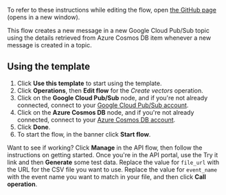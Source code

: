 To refer to these instructions while editing the flow, open [the GitHub page](https://github.com/ot4i/app-connect-templates/blob/main/resources/markdown/Creating%20a%20new%20message%20in%20a%20new%20Google%20Cloud%20Pub%2FSub%20topic%20using%20the%20details%20retrieved%20from%20Azure%20Cosmos%20DB%20item%20whenever%20a%20new%20message%20is%20received%20in%20a%20topic_instructions.md) (opens in a new window).

This flow creates a new message in a new Google Cloud Pub/Sub topic using the details retrieved from Azure Cosmos DB item whenever a new message is created in a topic.

## Using the template

1. Click **Use this template** to start using the template.
1. Click **Operations**, then **Edit flow** for the _Create vectors_ operation.
1. Click on the **Google Cloud Pub/Sub** node, and if you're not already connected, connect to your [Google Cloud Pub/Sub account]([https://www.ibm.com/docs/en/app-connect/saas?topic=apps-watsonxai](https://www.ibm.com/docs/en/app-connect/saas?topic=apps-google-cloud-pubsub)).
1. Click on the **Azure Cosmos DB** node, and if you're not already connected, connect to your [Azure Cosmos DB account](https://www.ibm.com/docs/en/app-connect/saas?topic=apps-azure-cosmos-db).
1. Click **Done**.
1. To start the flow, in the banner click **Start flow**.

Want to see if working? Click **Manage** in the API flow, then follow the instructions on getting started. Once you're in the API portal, use the Try it link and then **Generate** some test data. Replace the value for `file_url` with the URL for the CSV file you want to use. Replace the value for `event_name` with the event name you want to match in your file, and then click **Call operation**.
